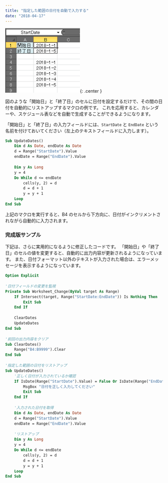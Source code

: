 ```yaml
---
title: "指定した範囲の日付を自動で入力する"
date: "2018-04-17"
---
```


![list-dates.png](list-dates.png){: .center }

図のような「開始日」と「終了日」のセルに日付を設定するだけで、その間の日付を自動的にリストアップするマクロの例です。
これを応用すると、カレンダーや、スケジュール表などを自動で生成することができるようになります。

「開始日」と「終了日」の入力フィールドには、`StartDate` と `EndDate` という名前を付けておいてください（左上のテキストフィールドに入力します）。

~~~ vb
Sub UpdateDates()
    Dim d As Date, endDate As Date
    d = Range("StartDate").Value
    endDate = Range("EndDate").Value

    Dim y As Long
    y = 4
    Do While d <= endDate
        cells(y, 2) = d
        d = d + 1
        y = y + 1
    Loop
End Sub
~~~

上記のマクロを実行すると、B4 のセルから下方向に、日付がインクリメントされながら自動的に入力されます。


### 完成版サンプル

下記は、さらに実用的になるように修正したコードです。
「開始日」や「終了日」のセルの値を変更すると、自動的に出力内容が更新されるようになっています。
また、日付フォーマット以外のテキストが入力された場合は、エラーメッセージを表示するようになっています。

~~~ vb
Option Explicit

'日付フィールドの変更を監視
Private Sub Worksheet_Change(ByVal target As Range)
    If Intersect(target, Range("StartDate:EndDate")) Is Nothing Then
        Exit Sub
    End If

    ClearDates
    UpdateDates
End Sub

'前回の出力内容をクリア
Sub ClearDates()
    Range("B4:B9999").Clear
End Sub

'指定した範囲の日付をリストアップ
Sub UpdateDates()
    '正しく日付が入力されているか確認
    If IsDate(Range("StartDate").Value) = False Or IsDate(Range("EndDate").Value) = False Then
        MsgBox "日付を正しく入力してください"
        Exit Sub
    End If

    '入力された日付を取得
    Dim d As Date, endDate As Date
    d = Range("StartDate").Value
    endDate = Range("EndDate").Value

    'リストアップ
    Dim y As Long
    y = 4
    Do While d <= endDate
        cells(y, 2) = d
        d = d + 1
        y = y + 1
    Loop
End Sub
~~~


